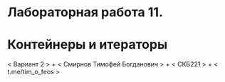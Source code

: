 # Лабораторная работа 11.
# Контейнеры и итераторы

< Вариант 2 > + < Смирнов Тимофей Богданович > + < СКБ221 > + < t.me/tim_o_feos >